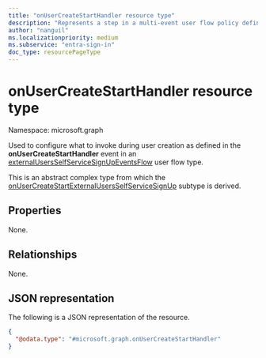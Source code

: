 ```yaml
---
title: "onUserCreateStartHandler resource type"
description: "Represents a step in a multi-event user flow policy defining what happens during user creation."
author: "nanguil"
ms.localizationpriority: medium
ms.subservice: "entra-sign-in"
doc_type: resourcePageType
---
```


# onUserCreateStartHandler resource type

Namespace: microsoft.graph

Used to configure what to invoke during user creation as defined in the **onUserCreateStartHandler** event in an [externalUsersSelfServiceSignUpEventsFlow](externalUsersSelfServiceSignUpEventsFlow.md) user flow type.

This is an abstract complex type from which the [onUserCreateStartExternalUsersSelfServiceSignUp](../resources/onusercreatestartexternalusersselfservicesignup.md) subtype is derived.

## Properties

None.

## Relationships
None.

## JSON representation
The following is a JSON representation of the resource.
<!-- {
  "blockType": "resource",
  "@odata.type": "microsoft.graph.onUserCreateStartHandler"
}
-->
``` json
{
  "@odata.type": "#microsoft.graph.onUserCreateStartHandler"
}
```


